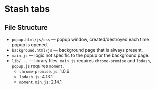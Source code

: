 # Stash tabs

## File Structure

- `popup.html/js/css` — popup window, created/destroyed each time popup is opened.
- `background.html/js` — background page that is always present.
- `main.js` — logic not specific to the popup or the background page.
- `lib/...` — library files. `main.js` requires `chrome-promise` and `lodash`, `popup.js` requires `moment`.
  - `chrome-promise.js`: 1.0.6
  - `lodash.js`: 4.13.1
  - `moment.min.js`: 2.14.1
